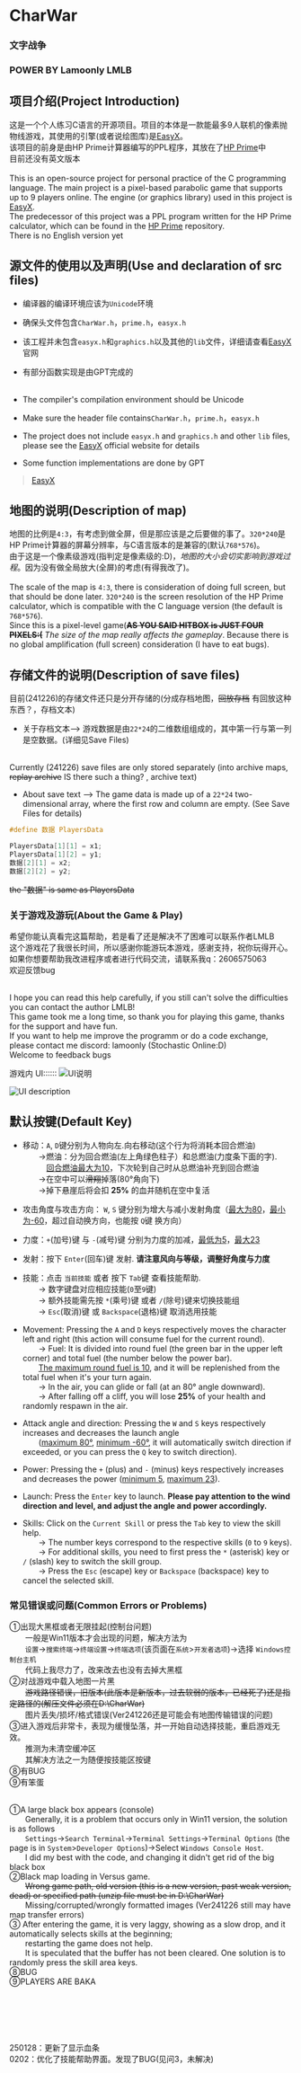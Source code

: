 # CharWar
### 文字战争


### POWER BY Lamoonly LMLB

项目介绍(Project Introduction)
---
这是一个个人练习C语言的开源项目。项目的本体是一款能最多9人联机的像素抛物线游戏，其使用的引擎(或者说绘图库)是[EasyX](https://easyx.cn/)。<br>
该项目的前身是由HP Prime计算器编写的PPL程序，其放在了[HP Prime](https://github.com/LMLBLMY/CharWar/tree/fd179399fb930c36b586a86d56f957d81ff08a70/HP)中<br>
目前还没有英文版本<br><br>
This is an open-source project for personal practice of the C programming language. The main project is a pixel-based parabolic game that supports up to 9 players online. The engine (or graphics library) used in this project is [EasyX](https://easyx.cn/).<br>
The predecessor of this project was a PPL program written for the HP Prime calculator, which can be found in the [HP Prime](https://github.com/LMLBLMY/CharWar/tree/fd179399fb930c36b586a86d56f957d81ff08a70/HP) repository.<br>
There is no English version yet<br>

源文件的使用以及声明(Use and declaration of src files)
---
* 编译器的编译环境应该为`Unicode`环境
* 确保头文件包含`CharWar.h`，`prime.h`，`easyx.h`
* 该工程并未包含`easyx.h`和`graphics.h`以及其他的`lib`文件，详细请查看[EasyX](https://easyx.cn/)官网
* 有部分函数实现是由GPT完成的<br><br>

* The compiler's compilation environment should be Unicode
* Make sure the header file contains`CharWar.h`，`prime.h`，`easyx.h`
* The project does not include `easyx.h` and `graphics.h` and other `lib` files, please see the [EasyX](https://easyx.cn/) official website for details
* Some function implementations are done by GPT

>[EasyX](https://easyx.cn/)

地图的说明(Description of map)
---
地图的比例是`4:3`，有考虑到做全屏，但是那应该是之后要做的事了。`320*240`是HP Prime计算器的屏幕分辨率，与C语言版本的是兼容的(默认`768*576`)。<br>
由于这是一个像素级游戏(指判定是像素级的:D)，*地图的大小会切实影响到游戏过程*。因为没有做全局放大(全屏)的考虑(有得我改了)。<br><br>
The scale of the map is `4:3`, there is consideration of doing full screen, but that should be done later. `320*240` is the screen resolution of the HP Prime calculator, which is compatible with the C language version (the default is `768*576`). <br>
Since this is a pixel-level game(~~__AS YOU SAID HITBOX is JUST FOUR PIXELS:(__~~ *The size of the map really affects the gameplay*. Because there is no global amplification (full screen) consideration (I have to eat bugs).

存储文件的说明(Description of save files)
---
目前(241226)的存储文件还只是分开存储的(分成存档地图，~~回放存档~~ 有回放这种东西？，存档文本)
* 关于存档文本-->  游戏数据是由`22*24`的二维数组组成的，其中第一行与第一列是空数据。(详细见Save Files)<br><br>

Currently (241226) save files are only stored separately (into archive maps, ~~replay archive~~ IS there such a thing? , archive text)
* About save text --> The game data is made up of a `22*24` two-dimensional array, where the first row and column are empty. (See Save Files for details)
```c
#define 数据 PlayersData

PlayersData[1][1] = x1;
PlayersData[1][2] = y1;
数据[2][1] = x2;
数据[2][2] = y2;
```
~~the "数据" is same as PlayersData~~


### 关于游戏及游玩(About the Game & Play)
希望你能认真看完这篇帮助，若是看了还是解决不了困难可以联系作者LMLB<br>
这个游戏花了我很长时间，所以感谢你能游玩本游戏，感谢支持，祝你玩得开心。<br>
如果你想要帮助我改进程序或者进行代码交流，请联系我q：2606575063<br>
欢迎反馈bug<br><br>

I hope you can read this help carefully, if you still can't solve the difficulties you can contact the author LMLB!<br>
This game took me a long time, so thank you for playing this game, thanks for the support and have fun.<br>
If you want to help me improve the programm or do a code exchange, please contact me discord: lamoonly  (Stochastic Online:D)<br>
Welcome to feedback bugs<br>


游戏内 UI::::::
![UI说明](https://github.com/LMLBLMY/CharWar/blob/master/UI%20description(UI%20%E8%AF%B4%E6%98%8E)/UI%E8%AF%B4%E6%98%8E(C%E7%89%88).png)

![UI description](https://github.com/LMLBLMY/CharWar/blob/master/UI%20description(UI%20%E8%AF%B4%E6%98%8E)/UI%20description(Ver%20C).png)

默认按键(Default Key)
---

* 移动：`A`, `D`键分别为人物向左.向右移动(这个行为将消耗本回合燃油)<br>
  →燃油：分为回合燃油(左上角绿色柱子）和总燃油(力度条下面的字).<br>
   <ins>回合燃油最大为10</ins>，下次轮到自己时从总燃油补充到回合燃油<br>
  →在空中可以~~滑翔~~掉落(80°角向下)<br>
  →掉下悬崖后将会扣 **25%** 的血并随机在空中复活<br>
* 攻击角度与攻击方向： `W`, `S` 键分别为增大与减小发射角度（<ins>最大为80</ins>，<ins>最小为-60</ins>，超过自动换方向，也能按  `Q`键  换方向）<br>
* 力度：`+`(加号)键  与  `-`(减号)键  分别为力度的加减，<ins>最低为5</ins>，<ins>最大23</ins><br>
* 发射：按下  `Enter`(回车)键  发射. **请注意风向与等级，调整好角度与力度** <br>
* 技能：点击  `当前技能` 或者 按下 `Tab`键 查看技能帮助. <br>
  → 数字键盘对应相应技能(`0`至`9`键)<br>
  → 额外技能需先按  `*`(乘号)键 或者 `/`(除号)键来切换技能组<br>
  → `Esc`(取消)键 或 `Backspace`(退格)键  取消选用技能<br>

* Movement: Pressing the `A` and `D` keys respectively moves the character left and right (this action will consume fuel for the current round). <br>
  → Fuel: It is divided into round fuel (the green bar in the upper left corner) and total fuel (the number below the power bar).<br>
  <ins>The maximum round fuel is 10</ins>, and it will be replenished from the total fuel when it's your turn again. <br>
  → In the air, you can glide or fall (at an 80° angle downward).<br>
  → After falling off a cliff, you will lose **25%** of your health and randomly respawn in the air.<br>
* Attack angle and direction: Pressing the `W` and `S` keys respectively increases and decreases the launch angle<br>
  (<ins>maximum 80°</ins>, <ins>minimum -60°</ins>, it will automatically switch direction if exceeded, or you can press the `Q` key to switch direction).<br>
* Power: Pressing the `+` (plus) and `-` (minus) keys respectively increases and decreases the power (<ins>minimum 5</ins>, <ins>maximum 23</ins>).<br>
* Launch: Press the `Enter` key to launch. **Please pay attention to the wind direction and level, and adjust the angle and power accordingly.** <br>
* Skills: Click on the `Current Skill` or press the `Tab` key to view the skill help. <br>
  → The number keys correspond to the respective skills (`0` to `9` keys). <br>
  → For additional skills, you need to first press the `*` (asterisk) key or `/` (slash) key to switch the skill group.<br>
  → Press the `Esc` (escape) key or `Backspace` (backspace) key to cancel the selected skill.

### 常见错误或问题(Common Errors or Problems)
①出现大黑框或者无限挂起(控制台问题)<br>
  一般是Win11版本才会出现的问题，解决方法为<br>
  `设置`->`搜索终端`->`终端设置`->`终端选项`(该页面在`系统`>`开发者选项`)->选择 `Windows控制台主机`<br>
  代码上我尽力了，改来改去也没有去掉大黑框<br>
②对战游戏中载入地图一片黑<br>
  ~~游戏路径错误，旧版本(此版本是新版本，过去软弱的版本，已经死了)还是指定路径的(解压文件必须在D:\CharWar)~~<br>
  图片丢失/损坏/格式错误(Ver241226还是可能会有地图传输错误的问题)<br>
③进入游戏后非常卡，表现为缓慢坠落，并一开始自动选择技能，重启游戏无效。<br>
  推测为未清空缓冲区<br>
  其解决方法之一为随便按技能区按键<br>
⑧有BUG<br>
⑨有笨蛋<br><br>

①A large black box appears (console)<br>
  Generally, it is a problem that occurs only in Win11 version, the solution is as follows<br>
  `Settings`->`Search Terminal`->`Terminal Settings`->`Terminal Options` (the page is in `System`>`Developer Options`)->Select `Windows Console Host`.<br>
  I did my best with the code, and changing it didn't get rid of the big black box<br>
②Black map loading in Versus game.<br>
  ~~Wrong game path, old version (this is a new version, past weak version, dead) or specified path (unzip file must be in D:\CharWar)~~ <br>
  Missing/corrupted/wrongly formatted images (Ver241226 still may have map transfer errors)<br>
③ After entering the game, it is very laggy, showing as a slow drop, and it automatically selects skills at the beginning; <br>
  restarting the game does not help. <br>
  It is speculated that the buffer has not been cleared. One solution is to randomly press the skill area keys.<br>
⑧BUG<br>
⑨PLAYERS ARE BAKA<br>


<br><br><br><br><br>
250128：更新了显示血条<br>
0202：优化了技能帮助界面。发现了BUG(见问3，未解决)

